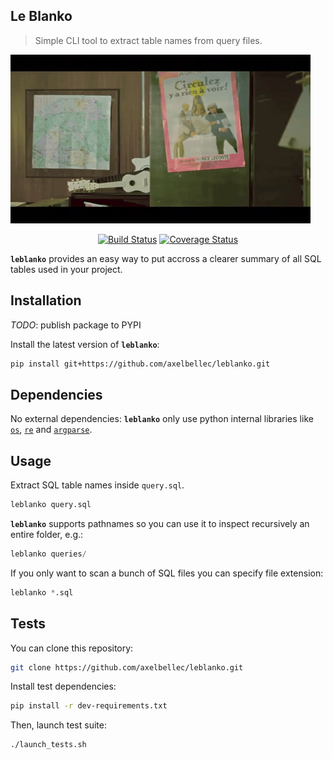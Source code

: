 ## Le Blanko


> Simple CLI tool to extract table names from query files.

![leblanko](docs/leblanko.gif)

<div align="center">
	<a href="https://travis-ci.org/axelbellec/leblanko"><img src="https://travis-ci.org/axelbellec/leblanko.svg?branch=master" alt="Build Status" /></a>
	<a href="https://coveralls.io/github/axelbellec/leblanko">
	<img src="https://coveralls.io/repos/github/axelbellec/leblanko/badge.svg" alt="Coverage Status"/>
	</a>
</div>

__`leblanko`__ provides an easy way to put accross a clearer summary of all SQL tables used in your project. 

## Installation

*TODO*: publish package to PYPI

Install the latest version of __`leblanko`__:
```bash
pip install git+https://github.com/axelbellec/leblanko.git
```

## Dependencies

No external dependencies: __`leblanko`__ only use python internal libraries like [`os`](https://docs.python.org/3.5/library/os.html), [`re`](https://docs.python.org/3.5/library/re.html) and [`argparse`](https://docs.python.org/3.5/library/argparse.html).

## Usage

Extract SQL table names inside `query.sql`. 

```python
leblanko query.sql
```

__`leblanko`__ supports pathnames so you can use it to inspect recursively an entire folder, e.g.:

```python
leblanko queries/
```

If you only want to scan a bunch of SQL files you can specify file extension:

```python
leblanko *.sql
```

## Tests

You can clone this repository:
```bash
git clone https://github.com/axelbellec/leblanko.git
```
Install test dependencies:
```bash
pip install -r dev-requirements.txt
``` 
Then, launch test suite:
```bash
./launch_tests.sh
```


